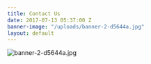 ```yaml
---
title: Contact Us
date: 2017-07-13 05:37:00 Z
banner-image: "/uploads/banner-2-d5644a.jpg"
layout: default
---
```


![banner-2-d5644a.jpg](/uploads/banner-2-d5644a.jpg)